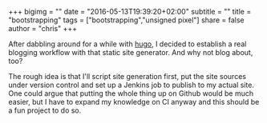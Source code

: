 +++
bigimg = ""
date = "2016-05-13T19:39:20+02:00"
subtitle = ""
title = "bootstrapping"
tags = ["bootstrapping","unsigned pixel"]
share = false
author = "chris"
+++

After dabbling around for a while with [hugo](http://gohugo.io), I decided to establish a real blogging workflow with that static site generator. And why not blog about, too?<!--more-->

The rough idea is that I'll script site generation first, put the site sources under version control and set up a Jenkins job to publish to my actual site.
One could argue that putting the whole thing up on Github would be much easier, but I have to expand my knowledge on CI anyway and this should be a fun project to do so.

